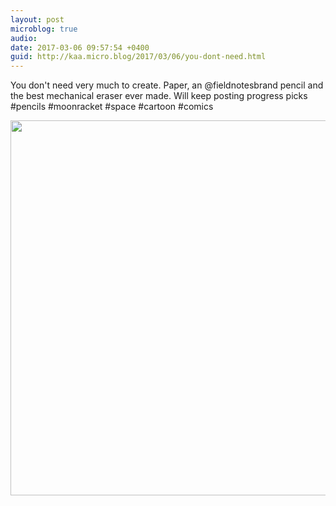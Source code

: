 ```yaml
---
layout: post
microblog: true
audio: 
date: 2017-03-06 09:57:54 +0400
guid: http://kaa.micro.blog/2017/03/06/you-dont-need.html
---
```

You don't need very much to create. Paper, an @fieldnotesbrand pencil and the best mechanical eraser ever made. Will keep posting progress picks #pencils #moonracket #space #cartoon #comics

<img src="https://micro.kaa.bz/uploads/2018/080a2e6914.jpg" width="600" height="600" />
